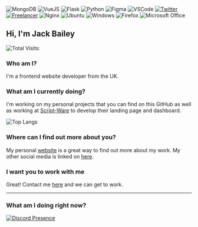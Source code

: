 <p>
  
![MongoDB](https://img.shields.io/badge/MongoDB-%234ea94b.svg?style=for-the-badge&logo=mongodb&logoColor=white)
![VueJS](https://img.shields.io/badge/vuejs-%2335495e.svg?style=for-the-badge&logo=vuedotjs&logoColor=%234FC08D)
![Flask](https://img.shields.io/badge/flask-%23000.svg?style=for-the-badge&logo=flask&logoColor=white)
![Python](https://img.shields.io/badge/python-3670A0?style=for-the-badge&logo=python&logoColor=ffdd54)
![Figma](https://img.shields.io/badge/Figma-F24E1E?style=for-the-badge&logo=figma&logoColor=white)
![VSCode](https://img.shields.io/badge/Visual%20Studio%20Code-0078d7.svg?style=for-the-badge&logo=visual-studio-code&logoColor=white)
[![Twitter](https://img.shields.io/badge/@jackba__-%231DA1F2.svg?style=for-the-badge&logo=Twitter&logoColor=white)](https://twitter.com/jackba_)
[![Freelancer](https://img.shields.io/badge/Freelancer-29B2FE?style=for-the-badge&logo=Freelancer&logoColor=white)](https://jackb.link/c)
![Nginx](https://img.shields.io/badge/nginx-%23009639.svg?style=for-the-badge&logo=nginx&logoColor=white)
![Ubuntu](https://img.shields.io/badge/Ubuntu-E95420?style=for-the-badge&logo=ubuntu&logoColor=white)
![Windows](https://img.shields.io/badge/Windows-0078D6?style=for-the-badge&logo=windows&logoColor=white)
![Firefox](https://img.shields.io/badge/Firefox-FF7139?style=for-the-badge&logo=Firefox-Browser&logoColor=white)
![Microsoft Office](https://img.shields.io/badge/Microsoft_Office-D83B01?style=for-the-badge&logo=microsoft-office&logoColor=white)
  
</p>


## Hi, I'm Jack Bailey
![Total Visits:](https://visitor-badge.glitch.me/badge?page_id=jack-bailey.jack-bailey)

### Who am I?
I'm a frontend website developer from the UK.

### What am I currently doing?

I'm working on my personal projects that you can find on this GitHub as well as working at [Script-Ware](https://script-ware.com) to develop their landing page and dashboard.



![Top Langs](https://github-readme-stats.vercel.app/api/top-langs/?username=jack-bailey&hide=TeX&layout=compact&theme=react)

### Where can I find out more about you?

My personal [website](https://jackbailey.uk) is a great way to find out more about my work.
My other social media is linked on [here](https://jackb.link).

### I want you to work with me

Great! Contact me [here](https://jackb.link/c) and we can get to work.



-----

### What am I doing right now?

[![Discord Presence](https://lanyard-profile-readme.vercel.app/api/154608413412818944)](https://discord.com/users/154608413412818944)
